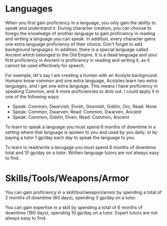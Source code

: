 # Languages

When you first gain proficiency in a language, you only gain the ability to speak and understand it. During character creation, you can choose to forego the knowledge of another language to gain proficiency in reading and writing a language you can speak. In addition, every character gains one extra language proficiency of their choice. Don't forget to add background languages. In addition, there is a special language called Ancient which belonged to the Old Empire. It is a dead language and your first proficiency in Ancient is proficiency in reading and writing it, as it cannot be used effectively for speech.

For example, let's say I am creating a human with an Acolyte background. Humans know common and one extra language, Acolytes learn two extra languages, and I get one extra language. This means I have proficiency in speaking Common, and 4 more proficiencies to dole out. I could apply it in one of the following ways:
- Speak: Common, Dwarvish, Elvish, Gnomish, Goblin, Orc; Read: None
- Speak: Common, Dwarven; Read: Common, Dwarven, Ancient
- Speak: Common, Goblin, Elven; Read: Common, Ancient

To learn to speak a language you must spend 6 months of downtime in a setting where that language is spoken to you and used by you daily, or by paying a tutor 1 gp/day each day to speak the language to you.

To learn to read/write a lanugage you must spend 6 months of downtime total and 10 gp/day on a tutor. Written language tutors are not always easy to find.

# Skills/Tools/Weapons/Armor
You can gain proficiency in a skill/tool/weapon/armor by spending a total of 2 months of downtime (60 days), spending 3 gp/day on a tutor.

You can gain expertise in a skill by spending a total of 6 months of downtime (180 days), spending 10 gp/day on a tutor. Expert tutors are not always easy to find.